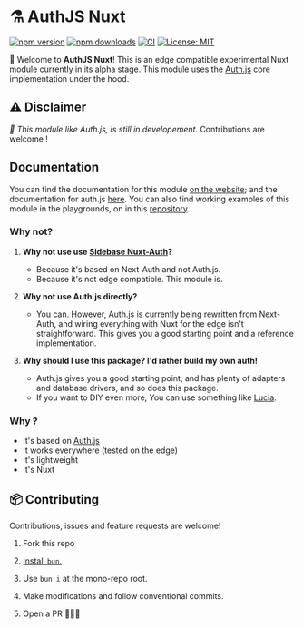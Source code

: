 # ⚗️ AuthJS Nuxt

[![npm version][npm-version-src]][npm-version-href]
[![npm downloads][npm-downloads-src]][npm-downloads-href]
[![CI](https://github.com/Hebilicious/authjs-nuxt/actions/workflows/ci.yaml/badge.svg)](https://github.com/Hebilicious/authjs-nuxt/actions/workflows/ci.yaml)
[![License: MIT](https://img.shields.io/badge/License-MIT-yellow.svg)](https://opensource.org/licenses/MIT)

[npm-version-src]: https://img.shields.io/npm/v/@hebilicious/authjs-nuxt
[npm-version-href]: https://npmjs.com/package/@hebilicious/authjs-nuxt
[npm-downloads-src]: https://img.shields.io/npm/dm/@hebilicious/authjs-nuxt
[npm-downloads-href]: https://npmjs.com/package/@hebilicious/authjs-nuxt

🚀 Welcome to __AuthJS Nuxt__!  This is an edge compatible experimental Nuxt module currently in its alpha stage.
This module uses the [Auth.js](https://github.com/nextauthjs/next-auth) core implementation under the hood.

## ⚠️ Disclaimer

_🧪 This module like Auth.js, is still in developement._
Contributions are welcome !

## Documentation

You can find the documentation for this module [on the website](https://authjs-nuxt.pages.dev/); and the documentation for auth.js [here](https://authjs.dev/).
You can also find working examples of this module in the playgrounds, on in this [repository](https://github.com/Hebilicious/authjs-nuxt-examples).

### Why not?

1. **Why not use use [Sidebase Nuxt-Auth](https://github.com/sidebase/sidebase)?**

    - Because it's based on Next-Auth and not Auth.js.
    - Because it's not edge compatible. This module is.

2. **Why not use Auth.js directly?**
  
   - You can. However, Auth.js is currently being rewritten from Next-Auth, and wiring everything with Nuxt for the edge isn't straightforward. This gives you a good starting point and a reference implementation.

3. **Why should I use this package? I'd rather build my own auth!**

   - Auth.js gives you a good starting point, and has plenty of adapters and database drivers, and so does this package.
   - If you want to DIY even more, You can use something like [Lucia](https://github.com/pilcrowOnPaper/lucia).

### Why ?

- It's based on [Auth.js](https://github.com/nextauthjs/next-auth)
- It works everywhere (tested on the edge)
- It's lightweight
- It's Nuxt

## 📦 Contributing

Contributions, issues and feature requests are welcome!

1. Fork this repo

2. [Install `bun`.](https://bun.sh/docs/installation)

3. Use `bun i` at the mono-repo root.

4. Make modifications and follow conventional commits.

5. Open a PR 🚀🚀🚀
